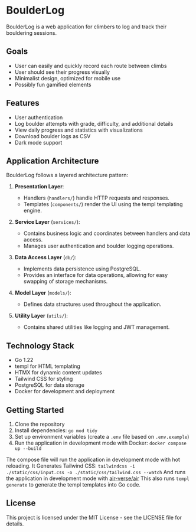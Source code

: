 # BoulderLog

BoulderLog is a web application for climbers to log and track their bouldering sessions.

## Goals

- User can easily and quickly record each route between climbs
- User should see their progress visually
- Minimalist design, optimized for mobile use
- Possibly fun gamified elements

## Features

- User authentication
- Log boulder attempts with grade, difficulty, and additional details
- View daily progress and statistics with visualizations
- Download boulder logs as CSV
- Dark mode support

## Application Architecture

BoulderLog follows a layered architecture pattern:

1. **Presentation Layer**: 
   - Handlers (`handlers/`) handle HTTP requests and responses.
   - Templates (`components/`) render the UI using the templ templating engine.

2. **Service Layer** (`services/`):
   - Contains business logic and coordinates between handlers and data access.
   - Manages user authentication and boulder logging operations.

3. **Data Access Layer** (`db/`):
   - Implements data persistence using PostgreSQL.
   - Provides an interface for data operations, allowing for easy swapping of storage mechanisms.

4. **Model Layer** (`models/`):
   - Defines data structures used throughout the application.

5. **Utility Layer** (`utils/`):
   - Contains shared utilities like logging and JWT management.

## Technology Stack

- Go 1.22
- templ for HTML templating
- HTMX for dynamic content updates
- Tailwind CSS for styling
- PostgreSQL for data storage
- Docker for development and deployment

## Getting Started

1. Clone the repository
2. Install dependencies: `go mod tidy`
3. Set up environment variables (create a `.env` file based on `.env.example`)
4. Run the application in development mode with Docker: `docker compose up --build`

The compose file will run the application in development mode with hot reloading.
It Generates Tailwind CSS: `tailwindcss -i ./static/css/input.css -o ./static/css/tailwind.css --watch`
And runs the application in development mode with [air-verse/air](https://github.com/air-verse/air)
This also runs `templ generate` to generate the templ templates into Go code.


## License

This project is licensed under the MIT License - see the LICENSE file for details.